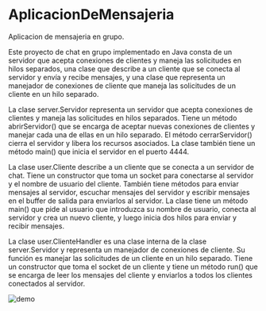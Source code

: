 # AplicacionDeMensajeria
Aplicacion de mensajeria en grupo.

Este proyecto de chat en grupo implementado en Java consta de un servidor que acepta conexiones de clientes y maneja las solicitudes en hilos separados, 
una clase que describe a un cliente que se conecta al servidor y envía y recibe mensajes, 
y una clase que representa un manejador de conexiones de cliente que maneja las solicitudes de un cliente en un hilo separado.

La clase server.Servidor representa un servidor que acepta conexiones de clientes y maneja las solicitudes en hilos separados. 
Tiene un método abrirServidor() que se encarga de aceptar nuevas conexiones de clientes y manejar cada una de ellas en un hilo separado. 
El método cerrarServidor() cierra el servidor y libera los recursos asociados. La clase también tiene un método main() que inicia el servidor en el puerto 4444.

La clase user.Cliente describe a un cliente que se conecta a un servidor de chat. 
Tiene un constructor que toma un socket para conectarse al servidor y el nombre de usuario del cliente. 
También tiene métodos para enviar mensajes al servidor, escuchar mensajes del servidor y escribir mensajes en el buffer de salida para enviarlos al servidor. 
La clase tiene un método main() que pide al usuario que introduzca su nombre de usuario, conecta al servidor y crea un nuevo cliente, 
y luego inicia dos hilos para enviar y recibir mensajes.

La clase user.ClienteHandler es una clase interna de la clase server.Servidor y representa un manejador de conexiones de cliente. 
Su función es manejar las solicitudes de un cliente en un hilo separado. 
Tiene un constructor que toma el socket de un cliente y tiene un método run() que se encarga de leer los mensajes del cliente y 
enviarlos a todos los clientes conectados al servidor.

![demo](https://user-images.githubusercontent.com/87771971/231451726-bf02a3c0-0b84-417e-80ef-64926b2f5c34.png)
